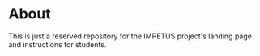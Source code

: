 # About
This is just a reserved repository for the IMPETUS project's landing page and instructions for students.
